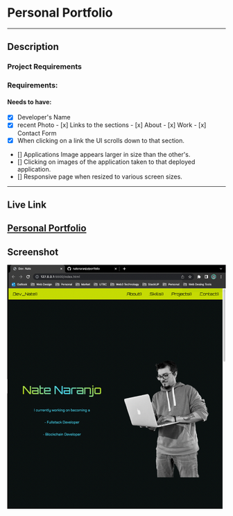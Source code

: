 # **Personal Portfolio**
---
## Description

  

### Project Requirements

### Requirements:
#### Needs to have:
   - [x] Developer's Name
   - [x] recent Photo
    - [x] Links to the sections
    - [x] About
    - [x] Work
    - [x] Contact Form
   - [x] When clicking on a link the UI scrolls down to that section.
   - [] Applications Image appears larger in size than the other's.
   - [] Clicking on images of the application taken to that deployed application.
   - [] Responsive page when resized to various screen sizes.

---
## Live Link

[Personal Portfolio](https://natenaranjo.github.io/utbc/module-2/portfolio/index.html)
---
## Screenshot

![Screenshot](/assets/img/screenshot.png)